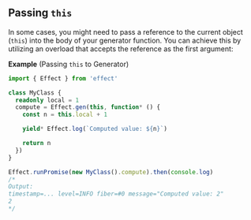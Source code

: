 ## Passing `this`

In some cases, you might need to pass a reference to the current object (`this`) into the body of your generator function.
You can achieve this by utilizing an overload that accepts the reference as the first argument:

**Example** (Passing `this` to Generator)

```ts twoslash
import { Effect } from 'effect'

class MyClass {
  readonly local = 1
  compute = Effect.gen(this, function* () {
    const n = this.local + 1

    yield* Effect.log(`Computed value: ${n}`)

    return n
  })
}

Effect.runPromise(new MyClass().compute).then(console.log)
/*
Output:
timestamp=... level=INFO fiber=#0 message="Computed value: 2"
2
*/
```
